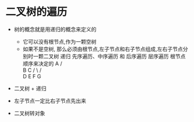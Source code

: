 # 二叉树的遍历
  - 树的概念就是用递归的概念来定义的
    - 它可以没有根节点,作为一颗空树
    - 如果不是空树, 那么必须由根节点,左子节点和右子节点组成,左右子节点分别时一颗二叉树 递归
  先序遍历、中序遍历 和 后序遍历 层序遍历
  根节点 顺序来决定的
      A
     / \
    B   C
   / \ / \
  D  E F  G

- 二叉树 + 递归
- 左子节点一定比右子节点先出来
- 二叉树转对象